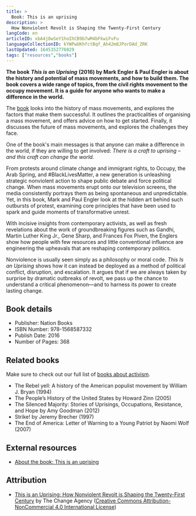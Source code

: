 ```yaml
---
title: >
  Book: This is an uprising
description: >
  How Nonviolent Revolt is Shaping the Twenty-First Century
langCode: en
articleID: xbA4jOwSeY1hoIhCB9b7wM4bFkwiFvFu
languageCollectionID: kYWPwUKhfctBqf_Ah42m8JPorDAd_ZRK
lastUpdated: 1645352776029
tags: ["resources","books"]
---
```


**The book** _**This is an Uprising**_ **(2016) by Mark Engler & Paul Engler is about the history and potential of mass movements, and how to build them. The book covers a wide range of topics, from the civil rights movement to the occupy movement. It is a guide for anyone who wants to make a difference in the world.**

The [book](http://thisisanuprising.org/about/) looks into the history of mass movements, and explores the factors that make them successful. It outlines the practicalities of organising a mass movement, and offers advice on how to get started. Finally, it discusses the future of mass movements, and explores the challenges they face.

One of the book's main messages is that anyone can make a difference in the world, if they are willing to get involved: _There is a craft to uprising – and this craft can change the world._

From protests around climate change and immigrant rights, to Occupy, the Arab Spring, and #BlackLivesMatter, a new generation is unleashing strategic nonviolent action to shape public debate and force political change. When mass movements erupt onto our television screens, the media consistently portrays them as being spontaneous and unpredictable. Yet, in this book, Mark and Paul Engler look at the hidden art behind such outbursts of protest, examining core principles that have been used to spark and guide moments of transformative unrest.

With incisive insights from contemporary activists, as well as fresh revelations about the work of groundbreaking figures such as Gandhi, Martin Luther King Jr., Gene Sharp, and Frances Fox Piven, the Englers show how people with few resources and little conventional influence are engineering the upheavals that are reshaping contemporary politics.

Nonviolence is usually seen simply as a philosophy or moral code. _This Is an Uprising_ shows how it can instead be deployed as a method of political conflict, disruption, and escalation. It argues that if we are always taken by surprise by dramatic outbreaks of revolt, we pass up the chance to understand a critical phenomenon—and to harness its power to create lasting change.

## Book details

-   Publisher: Nation Books
-   ISBN Number: 978-1568587332
-   Publish Date: 2016
-   Number of Pages: 368

## Related books

Make sure to check out our full list of [books about activism](/resources/books).

-   The Rebel yell: A history of the American populist movement by William J. Bryan (1994)
-   The People’s History of the United States by Howard Zinn (2005)
-   The Silenced Majority: Stories of Uprisings, Occupations, Resistance, and Hope by Amy Goodman (2012)
-   Strike! by Jeremy Brecher (1997)
-   The End of America: Letter of Warning to a Young Patriot by Naomi Wolf (2007)

## External resources

-   [About the book: This is an uprising](http://thisisanuprising.org/about/)

## Attribution

-   [This is an Uprising: How Nonviolent Revolt is Shaping the Twenty-First Century](https://thechangeagency.org/this-is-an-uprising-how-nonviolent-revolt-is-shaping-the-twenty-first-century/) by The Change Agency ([Creative Commons Attribution-NonCommercial 4.0 International License](http://creativecommons.org/licenses/by-nc/4.0/))